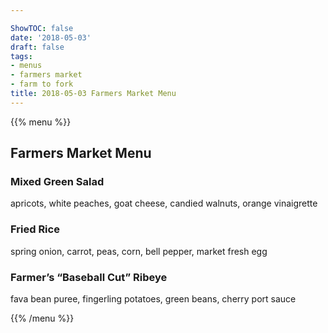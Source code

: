 ```yaml
---

ShowTOC: false
date: '2018-05-03'
draft: false
tags:
- menus
- farmers market
- farm to fork
title: 2018-05-03 Farmers Market Menu
---
```


{{% menu %}}

## Farmers Market Menu

### Mixed Green Salad

apricots, white peaches, goat cheese, 
candied walnuts, orange vinaigrette

### Fried Rice

spring onion, carrot, peas, corn,
bell pepper, market fresh egg

### Farmer’s “Baseball Cut” Ribeye

fava bean puree, fingerling potatoes,
green beans, cherry port sauce

{{% /menu %}}
